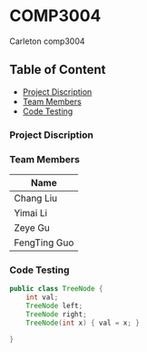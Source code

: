# COMP3004
Carleton comp3004

##  Table of Content

- [Project Discription](#project-discription)
- [Team Members](#team-members)
- [Code Testing](#code-testing)

###  Project Discription


### Team Members
Name |
-----|
Chang Liu|
Yimai Li|
Zeye Gu|
FengTing Guo|

### Code Testing

``` java
public class TreeNode {
    int val;
    TreeNode left;
    TreeNode right;
    TreeNode(int x) { val = x; }

}
```

